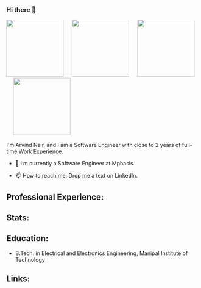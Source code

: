 ### Hi there 👋

<p float="center">
  <img src="![image](https://github.com/arvml2906/arvml2906/assets/139321356/ed197843-4a9c-414e-b5c0-88f7b50473cf)
"  width="150"/>
  &emsp;
  <img src="GBL.png"  width="150"/>
  &emsp;
  <img src="AWSLogo.png"  width="150"/>
  &emsp;
  <img src="FTNT.png"  width="150"/>
</p>

<!--
**arvml2906** is a ✨ _special_ ✨ repository because its `README.md` (this file) appears on your GitHub profile.

Here are some ideas to get you started:

- 🔭 I’m currently working on ...
- 🌱 I’m currently learning ...
- 👯 I’m looking to collaborate on ...
- 🤔 I’m looking for help with ...
- 💬 Ask me about ...
- 📫 How to reach me: ...
- 😄 Pronouns: ...
- ⚡ Fun fact: ...
-->

I'm Arvind Nair, and I am a Software Engineer with close to 2 years of full-time Work Experience.

- 🌱 I’m currently a Software Engineer at Mphasis.

- 📫 How to reach me: Drop me a text on LinkedIn. 


## Professional Experience: 



## Stats:



## Education:

- B.Tech. in Electrical and Electronics Engineering, Manipal Institute of Technology

## Links:

